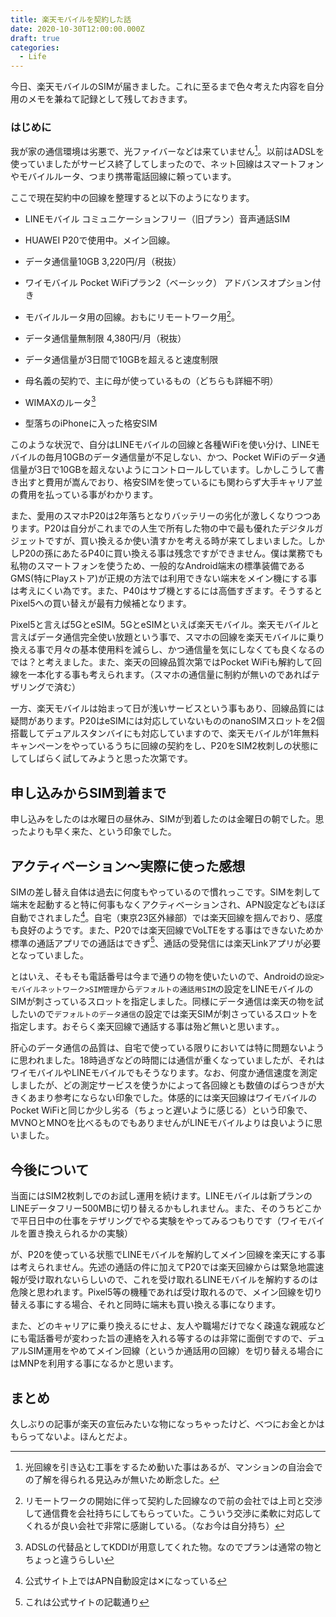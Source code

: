 ```yaml
---
title: 楽天モバイルを契約した話
date: 2020-10-30T12:00:00.000Z
draft: true
categories:
  - Life
---
```

今日、楽天モバイルのSIMが届きました。これに至るまで色々考えた内容を自分用のメモを兼ねて記録として残しておきます。

### はじめに

我が家の通信環境は劣悪で、光ファイバーなどは来ていません[^1]。以前はADSLを使っていましたがサービス終了してしまったので、ネット回線はスマートフォンやモバイルルータ、つまり携帯電話回線に頼っています。

ここで現在契約中の回線を整理すると以下のようになります。

- LINEモバイル コミュニケーションフリー（旧プラン）音声通話SIM
 - HUAWEI P20で使用中。メイン回線。
 - データ通信量10GB 3,220円/月（税抜）


- ワイモバイル Pocket WiFiプラン2（ベーシック） アドバンスオプション付き
 - モバイルルータ用の回線。おもにリモートワーク用[^2]。
 - データ通信量無制限 4,380円/月（税抜）
 - データ通信量が3日間で10GBを超えると速度制限

- 母名義の契約で、主に母が使っているもの（どちらも詳細不明）
 - WIMAXのルータ[^3]
 - 型落ちのiPhoneに入った格安SIM

このような状況で、自分はLINEモバイルの回線と各種WiFiを使い分け、LINEモバイルの毎月10GBのデータ通信量が不足しない、かつ、Pocket WiFiのデータ通信量が3日で10GBを超えないようにコントロールしています。しかしこうして書き出すと費用が嵩んでおり、格安SIMを使っているにも関わらず大手キャリア並の費用を払っている事がわかります。

また、愛用のスマホP20は2年落ちとなりバッテリーの劣化が激しくなりつつあります。P20は自分がこれまでの人生で所有した物の中で最も優れたデジタルガジェットですが、買い換えるか使い潰すかを考える時が来てしまいました。しかしP20の孫にあたるP40に買い換える事は残念ですができません。僕は業務でも私物のスマートフォンを使うため、一般的なAndroid端末の標準装備であるGMS(特にPlayストア)が正規の方法では利用できない端末をメイン機にする事は考えにくい為です。また、P40はサブ機とするには高価すぎます。そうするとPixel5への買い替えが最有力候補となります。

Pixel5と言えば5GとeSIM。5GとeSIMといえば楽天モバイル。楽天モバイルと言えばデータ通信完全使い放題という事で、スマホの回線を楽天モバイルに乗り換える事で月々の基本使用料を減らし、かつ通信量を気にしなくても良くなるのでは？と考えました。また、楽天の回線品質次第ではPocket WiFiも解約して回線を一本化する事も考えられます。（スマホの通信量に制約が無いのであればテザリングで済む）

一方、楽天モバイルは始まって日が浅いサービスという事もあり、回線品質には疑問があります。P20はeSIMには対応していないもののnanoSIMスロットを2個搭載してデュアルスタンバイにも対応していますので、楽天モバイルが1年無料キャンペーンをやっているうちに回線の契約をし、P20をSIM2枚刺しの状態にしてしばらく試してみようと思った次第です。

## 申し込みからSIM到着まで

申し込みをしたのは水曜日の昼休み、SIMが到着したのは金曜日の朝でした。思ったよりも早く来た、という印象でした。

## アクティベーション〜実際に使った感想

SIMの差し替え自体は過去に何度もやっているので慣れっこです。SIMを刺して端末を起動すると特に何事もなくアクティベーションされ、APN設定などもほぼ自動でされました[^4]。自宅（東京23区外縁部）では楽天回線を掴んでおり、感度も良好のようです。また、P20では楽天回線でVoLTEをする事はできないためか標準の通話アプリでの通話はできず[^5]、通話の受発信には楽天Linkアプリが必要となっていました。

とはいえ、そもそも電話番号は今まで通りの物を使いたいので、Androidの`設定>モバイルネットワーク>SIM管理`から`デフォルトの通話用SIM`の設定をLINEモバイルのSIMが刺さっているスロットを指定しました。同様にデータ通信は楽天の物を試したいので`デフォルトのデータ通信`の設定では楽天SIMが刺さっているスロットを指定します。おそらく楽天回線で通話する事は殆ど無いと思います。。

肝心のデータ通信の品質は、自宅で使っている限りにおいては特に問題ないように思われました。18時過ぎなどの時間には通信が重くなっていましたが、それはワイモバイルやLINEモバイルでもそうなります。なお、何度か通信速度を測定しましたが、どの測定サービスを使うかによって各回線とも数値のばらつきが大きくあまり参考にならない印象でした。体感的には楽天回線はワイモバイルのPocket WiFiと同じか少し劣る（ちょっと遅いように感じる）という印象で、MVNOとMNOを比べるものでもありませんがLINEモバイルよりは良いように思いました。

## 今後について

当面にはSIM2枚刺しでのお試し運用を続けます。LINEモバイルは新プランのLINEデータフリー500MBに切り替えるかもしれません。また、そのうちどこかで平日日中の仕事をテザリングでやる実験をやってみるつもりです（ワイモバイルを置き換えられるかの実験）

が、P20を使っている状態でLINEモバイルを解約してメイン回線を楽天にする事は考えられません。先述の通話の件に加えてP20では楽天回線からは緊急地震速報が受け取れないらしいので、これを受け取れるLINEモバイルを解約するのは危険と思われます。Pixel5等の機種であれば受け取れるので、メイン回線を切り替える事にする場合、それと同時に端末も買い換える事になります。

また、どのキャリアに乗り換えるにせよ、友人や職場だけでなく疎遠な親戚などにも電話番号が変わった旨の連絡を入れる等するのは非常に面倒ですので、デュアルSIM運用をやめてメイン回線（というか通話用の回線）を切り替える場合にはMNPを利用する事になるかと思います。

## まとめ

久しぶりの記事が楽天の宣伝みたいな物になっちゃったけど、べつにお金とかはもらってないよ。ほんとだよ。


[^1]: 光回線を引き込む工事をするため動いた事はあるが、マンションの自治会での了解を得られる見込みが無いため断念した。

[^2]: リモートワークの開始に伴って契約した回線なので前の会社では上司と交渉して通信費を会社持ちにしてもらっていた。こういう交渉に柔軟に対応してくれるが良い会社で非常に感謝している。（なお今は自分持ち）

[^3]: ADSLの代替品としてKDDIが用意してくれた物。なのでプランは通常の物とちょっと違うらしい

[^4]: 公式サイト上ではAPN自動設定は✕になっている

[^5]: これは公式サイトの記載通り
